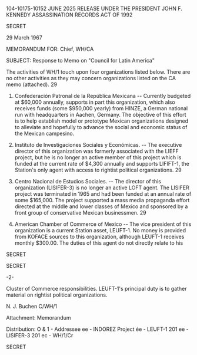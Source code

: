 104-10175-10152 JUNE 2025 RELEASE UNDER THE PRESIDENT JOHN F. KENNEDY ASSASSINATION RECORDS ACT OF 1992

SECRET

29 March 1967

MEMORANDUM FOR: Chief, WH/CA

SUBJECT: Response to Memo on "Council for Latin America"

The activities of WH/1 touch upon four organizations listed below. There are no other activities as they may concern organizations listed on the CA memo (attached).
29

1. Confederación Patronal de la República Mexicana -- Currently budgeted at $60,000 annually, supports in part this organization, which also receives funds (some $950,000 yearly) from HINZE, a German national run with headquarters in Aachen, Germany. The objective of this effort is to help establish model or prototype Mexican organizations designed to alleviate and hopefully to advance the social and economic status of the Mexican campesino.

2. Instituto de Investigaciones Sociales y Económicas. -- The executive director of this organization was formerly associated with the LIEFF project, but he is no longer an active member of this project which is funded at the current rate of $4,300 annually and supports LIFIFT-1, the Station's only agent with access to rightist political organizations.
29

3. Centro Nacional de Estudios Sociales. -- The director of this organization (LISIFER-3) is no longer an active LOFT agent. The LISIFER project was terminated in 1965 and had been funded at an annual rate of some $165,000. The project supported a mass media propaganda effort directed at the middle and lower classes of Mexico and sponsored by a front group of conservative Mexican businessmen.
29

4. American Chamber of Commerce of Mexico -- The vice president of this organization is a current Station asset, LEUFT-1. No money is provided from KOFACE sources to this organization, although LEUFT-1 receives monthly $300.00. The duties of this agent do not directly relate to his

SECRET

SECRET

-2-

Cluster of Commerce responsibilities. LEUFT-1's principal duty is to gather material on rightist political organizations.

N. J. Buchen
C/WH/1

Attachment:
Memorandum

Distribution:
O & 1 - Addressee
ee - INDOREZ Project
ée - LEUFT-1 201
ee - LISIFER-3 201
ec - WH/1/Cr

SECRET
